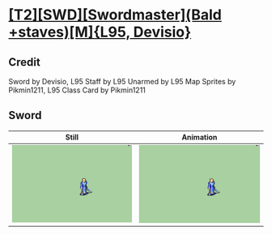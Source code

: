 # [\[T2\]\[SWD\]\[Swordmaster\]\(Bald +staves\)\[M\]{L95, Devisio}](../)

## Credit

Sword by Devisio, L95
Staff by L95
Unarmed by L95
Map Sprites by Pikmin1211, L95
Class Card by Pikmin1211
	
## Sword

| Still | Animation |
| :---: | :-------: |
| ![Sword still](./Sword_000.png) | ![Sword animation](./Sword.gif) |
